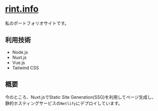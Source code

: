 # [rint.info](https://rint.info)
私のポートフォリオサイトです。

## 利用技術
- Node.js
- Nuxt.js
- Vue.js
- Tailwind CSS

## 概要
今のところ、Nuxt.jsでStatic Site Generation(SSG)を利用してページ生成し、静的ホスティングサービスの`Netlify`にデプロイしています。
